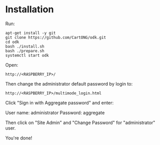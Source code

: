 # Installation

Run:

    apt-get install -y git
    git clone https://github.com/CartONG/odk.git
    cd odk
    bash ./install.sh
    bash ./prepare.sh
    systemctl start odk

Open:

    http://<RASPBERRY_IP>/

Then change the administrator default password by login to:

    http://<RASPBERRY_IP>/multimode_login.html

Click "Sign in with Aggregate password" and enter:

User name: administrator
Password: aggregate

Then click on "Site Admin" and "Change Password" for "administrator" user.

You're done!
